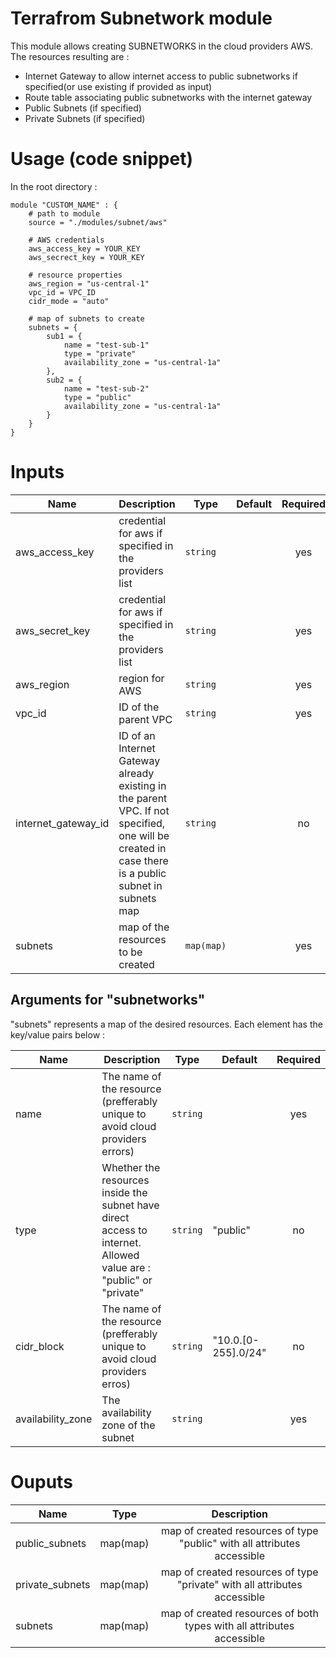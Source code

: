 # Terrafrom Subnetwork module
This module allows creating SUBNETWORKS in the cloud providers AWS. The resources resulting are :
- Internet Gateway to allow internet access to public subnetworks if specified(or use existing if provided as input)
- Route table associating public subnetworks with the internet gateway
- Public Subnets (if specified)
- Private Subnets (if specified)

# Usage (code snippet)
In the root directory : 

    module "CUSTOM_NAME" : {
        # path to module
        source = "./modules/subnet/aws"
        
        # AWS credentials
        aws_access_key = YOUR_KEY
        aws_secrect_key = YOUR_KEY
       
        # resource properties
        aws_region = "us-central-1"
        vpc_id = VPC_ID
        cidr_mode = "auto"

        # map of subnets to create
        subnets = {
            sub1 = {
                name = "test-sub-1"
                type = "private"
                availability_zone = "us-central-1a"
            },
            sub2 = {
                name = "test-sub-2"
                type = "public"
                availability_zone = "us-central-1a"
            }
        }
    }

# Inputs
| Name | Description | Type | Default | Required |
|------|-------------|------|---------|:--------:|
| aws_access_key | credential for aws if specified in the providers list | `string` |  | yes |
| aws_secret_key | credential for aws if specified in the providers list | `string` |  | yes |
| aws_region | region for AWS | `string` |  | yes |
| vpc_id | ID of the parent VPC | `string` |  | yes |
| internet_gateway_id | ID of an Internet Gateway already existing in the parent VPC. If not specified, one will be created in case there is a public subnet in subnets map | `string` | | no |
| subnets | map of the resources to be created | `map(map)` |  | yes |

## Arguments for "subnetworks"
"subnets" represents a map of the desired resources. Each element has the key/value pairs below :

| Name | Description | Type | Default | Required |
|------|-------------|------|---------|:--------:|
| name | The name of the resource (prefferably unique to avoid cloud providers errors)  | `string` | | yes |
| type | Whether the resources inside the subnet have direct access to internet. Allowed value are : "public" or "private"  | `string` | "public" | no |
| cidr_block  | The name of the resource (prefferably unique to avoid cloud providers erros)  | `string` | "10.0.[0-255].0/24" | no |
| availability_zone  | The availability zone of the subnet  | `string` | | yes |

# Ouputs
| Name | Type | Description |
|------|-------------|:--------:|
| public_subnets | map(map) | map of created resources of type "public" with all attributes accessible |
| private_subnets | map(map) | map of created resources of type "private" with all attributes accessible |
| subnets | map(map) | map of created resources of both types with all attributes accessible |
